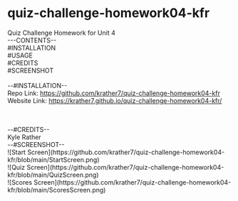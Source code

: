 # quiz-challenge-homework04-kfr
Quiz Challenge Homework for Unit 4<br>
---CONTENTS--<br>
#INSTALLATION<br>
#USAGE<br>
#CREDITS<br>
#SCREENSHOT<br>
<br>
--#INSTALLATION--<br>
Repo Link:    https://github.com/krather7/quiz-challenge-homework04-kfr<br>
Website Link: https://krather7.github.io/quiz-challenge-homework04-kfr/<br>
<br>

 <br>
--#CREDITS--<br>
Kyle Rather<br>
 --#SCREENSHOT--<br>
![Start Screen](https://github.com/krather7/quiz-challenge-homework04-kfr/blob/main/StartScreen.png)<br>
![Quiz Screen](https://github.com/krather7/quiz-challenge-homework04-kfr/blob/main/QuizScreen.png)<br>
![Scores Screen](https://github.com/krather7/quiz-challenge-homework04-kfr/blob/main/ScoresScreen.png)<br>
